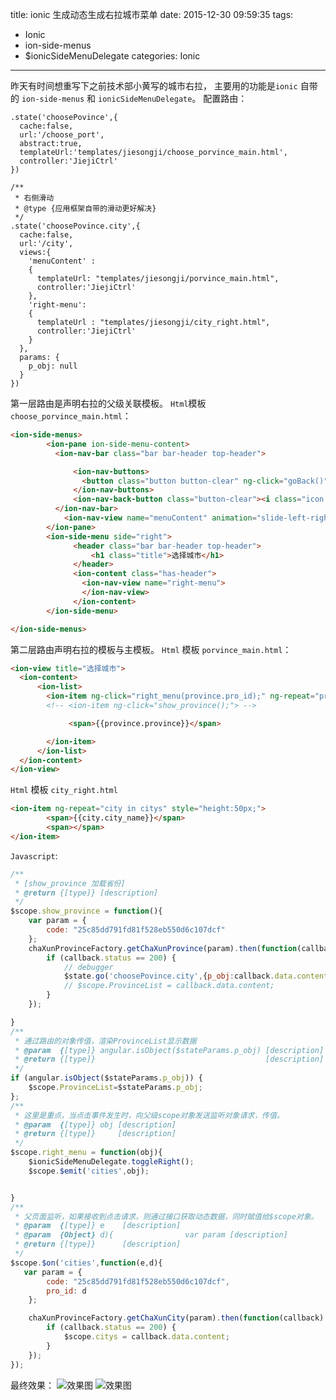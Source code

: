 title: ionic 生成动态生成右拉城市菜单
date: 2015-12-30 09:59:35
tags:
- Ionic
- ion-side-menus
- $ionicSideMenuDelegate
categories: Ionic
---
昨天有时间想重写下之前技术部小黄写的城市右拉， 主要用的功能是`ionic` 自带的 `ion-side-menus` 和 `ionicSideMenuDelegate`。
配置路由：
```
.state('choosePovince',{
  cache:false,
  url:'/choose_port',
  abstract:true,
  templateUrl:'templates/jiesongji/choose_porvince_main.html',
  controller:'JiejiCtrl'
})

/**
 * 右侧滑动
 * @type {应用框架自带的滑动更好解决}
 */
.state('choosePovince.city',{
  cache:false,
  url:'/city',
  views:{
    'menuContent' :
    {
      templateUrl: "templates/jiesongji/porvince_main.html",
      controller:'JiejiCtrl'
    },
    'right-menu':
    {
      templateUrl : "templates/jiesongji/city_right.html",
      controller:'JiejiCtrl'
    }
  },
  params: {
    p_obj: null
  }
})

```
第一层路由是声明右拉的父级关联模板。
`Html`模板`choose_porvince_main.html`：
```html
<ion-side-menus>
        <ion-pane ion-side-menu-content>
          <ion-nav-bar class="bar bar-header top-header">

              <ion-nav-buttons>
                <button class="button button-clear" ng-click="goBack()"><i class="icon ion-chevron-left"></i></button>
              </ion-nav-buttons>
              <ion-nav-back-button class="button-clear"><i class="icon ion-chevron-left"></i> Back</ion-nav-back-button>
          </ion-nav-bar>
            <ion-nav-view name="menuContent" animation="slide-left-right"></ion-nav-view>
        </ion-pane>
        <ion-side-menu side="right">
              <header class="bar bar-header top-header">
                  <h1 class="title">选择城市</h1>
              </header>
              <ion-content class="has-header">
                <ion-nav-view name="right-menu">
                </ion-nav-view>
              </ion-content>
        </ion-side-menu>

</ion-side-menus>

```
第二层路由声明右拉的模板与主模板。
`Html` 模板 `porvince_main.html`：
```html
<ion-view title="选择城市">
  <ion-content>
      <ion-list>
        <ion-item ng-click="right_menu(province.pro_id);" ng-repeat="province in ProvinceList">
        <!-- <ion-item ng-click="show_province();"> -->

             <span>{{province.province}}</span>

        </ion-item>
      </ion-list>
  </ion-content>
</ion-view>

```
`Html` 模板 `city_right.html`
```html
<ion-item ng-repeat="city in citys" style="height:50px;">
        <span>{{city.city_name}}</span>
        <span></span>
</ion-item>
```

`Javascript`:
```javascript
/**
 * [show_province 加载省份]
 * @return {[type]} [description]
 */
$scope.show_province = function(){
    var param = {
        code: "25c85dd791fd81f528eb550d6c107dcf"
    };
    chaXunProvinceFactory.getChaXunProvince(param).then(function(callback) {
        if (callback.status == 200) {
            // debugger
            $state.go('choosePovince.city',{p_obj:callback.data.content});
            // $scope.ProvinceList = callback.data.content;
        }
    });

}
/**
 * 通过路由的对象传值，渲染ProvinceList显示数据
 * @param  {[type]} angular.isObject($stateParams.p_obj) [description]
 * @return {[type]}                                      [description]
 */
if (angular.isObject($stateParams.p_obj)) {
    $scope.ProvinceList=$stateParams.p_obj;
};
/**
 * 这里是重点，当点击事件发生时，向父级scope对象发送监听对象请求，传值。
 * @param  {[type]} obj [description]
 * @return {[type]}     [description]
 */
$scope.right_menu = function(obj){
    $ionicSideMenuDelegate.toggleRight();
    $scope.$emit('cities',obj);


}
/**
 * 父页面监听，如果接收到点击请求，则通过接口获取动态数据，同时赋值给$scope对象。
 * @param  {[type]} e    [description]
 * @param  {Object} d){                var param [description]
 * @return {[type]}      [description]
 */
$scope.$on('cities',function(e,d){
   var param = {
        code: "25c85dd791fd81f528eb550d6c107dcf",
        pro_id: d
    };

    chaXunProvinceFactory.getChaXunCity(param).then(function(callback) {
        if (callback.status == 200) {
            $scope.citys = callback.data.content;
        }
    });
});
```

最终效果：
![效果图](http://7xjzsc.com1.z0.glb.clouddn.com/%E5%B1%8F%E5%B9%95%E5%BF%AB%E7%85%A7%202015-12-30%20%E4%B8%8B%E5%8D%881.47.50.png)
![效果图](http://7xjzsc.com1.z0.glb.clouddn.com/%E5%B1%8F%E5%B9%95%E5%BF%AB%E7%85%A7%202015-12-30%20%E4%B8%8B%E5%8D%881.48.15.png)
